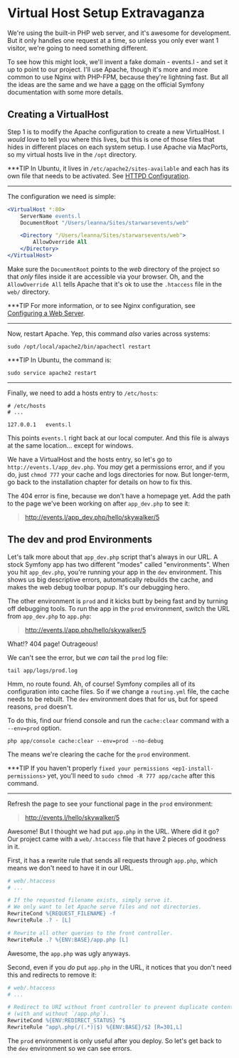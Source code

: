 # Virtual Host Setup Extravaganza

We're using the built-in PHP web server, and it's awesome for development.
But it only handles one request at a time, so unless you only ever want 1
visitor, we're going to need something different.

To see how this might look, we'll invent a fake domain - events.l - and set
it up to point to our project. I'll use Apache, though it's more and more
common to use Nginx with PHP-FPM, because they're lightning fast. But all
the ideas are the same and we have a [page][page] on the official Symfony documentation
with some more details.

## Creating a VirtualHost

Step 1 is to modify the Apache configuration to create a new VirtualHost.
I *would* love to tell you where this lives, but this is one of those files
that hides in different places on each system setup. I use Apache via MacPorts,
so my virtual hosts live in the `/opt` directory.

***TIP
In Ubuntu, it lives in `/etc/apache2/sites-available` and each has
its own file that needs to be activated. See [HTTPD Configuration][HTTPD Configuration].
***

The configuration we need is simple:

```apache
<VirtualHost *:80>
    ServerName events.l
    DocumentRoot "/Users/leanna/Sites/starwarsevents/web"

    <Directory "/Users/leanna/Sites/starwarsevents/web">
        AllowOverride All
    </Directory>
</VirtualHost>
```

Make sure the `DocumentRoot` points to the *web* directory of the project
so that *only* files inside it are accessible via your browser. Oh, and the
`AllowOverride All` tells Apache that it's ok to use the `.htaccess` file
in the `web/` directory.

***TIP
For more information, or to see Nginx configuration, see [Configuring a Web Server][Configuring a Web Server].
***

Now, restart Apache. Yep, this command *also* varies across systems:

```terminal
sudo /opt/local/apache2/bin/apachectl restart
```

***TIP
In Ubuntu, the command is:

```terminal
sudo service apache2 restart
```
***

Finally, we need to add a hosts entry to `/etc/hosts`:

```text
# /etc/hosts
# ...

127.0.0.1   events.l
```

This points `events.l` right back at our local computer. And this file
is always at the same location... except for windows.

We have a VirtualHost and the hosts entry, so let's go to `http://events.l/app_dev.php`.
You *may* get a permissions error, and if you do, just `chmod 777` your cache
and logs directories for now. But longer-term, go back to the installation
chapter for details on how to fix this.

The 404 error is fine, because we don't have a homepage yet. Add the path to
the page we've been working on after `app_dev.php` to see it:

> http://events.l/app_dev.php/hello/skywalker/5

## The dev and prod Environments

Let's talk more about that `app_dev.php` script that's always in our URL.
A stock Symfony app has two different "modes" called "environments". When
you hit `app_dev.php`, you're running your app in the `dev` environment.
This shows us big descriptive errors, automatically rebuilds the cache, and
makes the web debug toolbar popup. It's our debugging hero.

The other environment is `prod` and it kicks butt by being fast and by
turning off debugging tools. To run the app in the `prod` environment,
switch the URL from `app_dev.php` to `app.php`:

> http://events.l/app.php/hello/skywalker/5

What!? 404 page! Outrageous!

We can't see the error, but we *can* tail the `prod` log file:

```terminal
tail app/logs/prod.log
```

Hmm, no route found. Ah, of course! Symfony compiles all of its configuration
into cache files. So if we change a `routing.yml` file, the cache needs
to be rebuilt. The `dev` environment does that for us, but for speed reasons,
`prod` doesn't.

To do this, find our friend console and run the `cache:clear` command with
a `--env=prod` option.

```terminal
php app/console cache:clear --env=prod --no-debug
```

The means we're clearing the cache for the `prod` environment.

***TIP
If you haven't properly `fixed your permissions <ep1-install-permissions>` yet, you'll need to
`sudo chmod -R 777 app/cache` after this command.
***

Refresh the page to see your functional page in the `prod` environment:

> http://events.l/hello/skywalker/5

Awesome! But I thought we had put `app.php` in the URL. Where did it go?
Our project came with a `web/.htaccess` file that have 2 pieces of goodness
in it.

First, it has a rewrite rule that sends all requests through `app.php`, which
means we don't need to have it in our URL.

```apache
# web/.htaccess
# ...

# If the requested filename exists, simply serve it.
# We only want to let Apache serve files and not directories.
RewriteCond %{REQUEST_FILENAME} -f
RewriteRule .? - [L]

# Rewrite all other queries to the front controller.
RewriteRule .? %{ENV:BASE}/app.php [L]
```

Awesome, the `app.php` was ugly anyways.

Second, even if you *do* put `app.php` in the URL, it notices that you don't
need this and redirects to remove it:

```apache
# web/.htaccess
# ...

# Redirect to URI without front controller to prevent duplicate content
# (with and without `/app.php`).
RewriteCond %{ENV:REDIRECT_STATUS} ^$
RewriteRule ^app\.php(/(.*)|$) %{ENV:BASE}/$2 [R=301,L]
```

The `prod` environment is only useful after you deploy. So let's get back to the `dev`
environment so we can see errors.


[page]: http://symfony.com/doc/current/cookbook/configuration/web_server_configuration.html
[Configuring a Web Server]: http://symfony.com/doc/current/cookbook/configuration/web_server_configuration.html
[HTTPD Configuration]: https://help.ubuntu.com/13.10/serverguide/httpd.html#http-configuration
